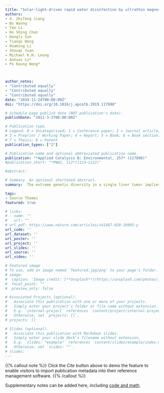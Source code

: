 ```yaml
---
title: "Solar-light-driven rapid water disinfection by ultrathin magnesium titanate/carbon nitride hybrid photocatalyst: Band structure analysis and role of reactive oxygen species"
authors:
- 4. Zhifeng Jiang
- Bo Wanng
- Yan Li
- Ho Shing Chan
- Hongli Sun
- Tianqi Wang
- Huaming Li
- Shouqi Yuan
- Michael K.H. Leung
- Anhuai Lu*
- Po Keung Wong*



author_notes:
- "Contributed equally"
- "Contributed equally"
- "Contributed equally"
date: "2019-11-24T00:00:00Z"
doi: "https://doi.org/10.1016/j.apcatb.2019.117898"

# Schedule page publish date (NOT publication's date).
publishDate: "2021-3-1T00:00:00Z"

# Publication type.
# Legend: 0 = Uncategorized; 1 = Conference paper; 2 = Journal article;
# 3 = Preprint / Working Paper; 4 = Report; 5 = Book; 6 = Book section;
# 7 = Thesis; 8 = Patent
publication_types: ["2"]

# Publication name and optional abbreviated publication name.
publication: "*Applied Catalysis B: Environmental, 257* (117898)"
#publication_short: "*PNAS, 112*(1113–1122)"

#abstract: 

# Summary. An optional shortened abstract.
summary:  The extreme genetic diversity in a single liver tumor implies clonal evolution under the non-Darwinian mode.

tags:
- Source Themes
featured: true

# links:
# - name: ""
#   url: ""
# url_pdf: https://www.nature.com/articles/s41467-020-16995-y
url_code: ''
url_dataset: ''
url_poster: ''
url_project: ''
url_slides: ''
url_source: ''
url_video: ''

# Featured image
# To use, add an image named `featured.jpg/png` to your page's folder. 
# image:
#  caption: 'Image credit: [**Unsplash**](https://unsplash.com/photos/jdD8gXaTZsc)'
#  focal_point: ""
#  preview_only: false

# Associated Projects (optional).
#   Associate this publication with one or more of your projects.
#   Simply enter your project's folder or file name without extension.
#   E.g. `internal-project` references `content/project/internal-project/index.md`.
#   Otherwise, set `projects: []`.
# projects: []

# Slides (optional).
#   Associate this publication with Markdown slides.
#   Simply enter your slide deck's filename without extension.
#   E.g. `slides: "example"` references `content/slides/example/index.md`.
#   Otherwise, set `slides: ""`.
# slides:
---
```


{{% callout note %}}
Click the *Cite* button above to demo the feature to enable visitors to import publication metadata into their reference management software.
{{% /callout %}}

Supplementary notes can be added here, including [code and math](https://sourcethemes.com/academic/docs/writing-markdown-latex/).


